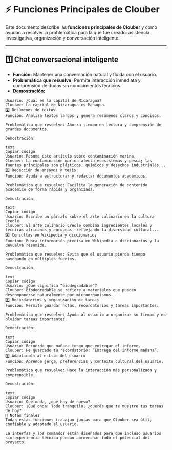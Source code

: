 # ⚡ Funciones Principales de Clouber

Este documento describe las **funciones principales de Clouber** y cómo ayudan a resolver la problemática para la que fue creado: asistencia investigativa, organización y conversación inteligente.

---

## 1️⃣ Chat conversacional inteligente
- **Función:** Mantener una conversación natural y fluida con el usuario.
- **Problemática que resuelve:** Permite interacción inmediata y comprensión de dudas sin conocimientos técnicos.
- **Demostración:**
```text
Usuario: ¿Cuál es la capital de Nicaragua?
Clouber: La capital de Nicaragua es Managua.
2️⃣ Resúmenes de textos
Función: Analiza textos largos y genera resúmenes claros y concisos.

Problemática que resuelve: Ahorra tiempo en lectura y comprensión de grandes documentos.

Demostración:

text
Copiar código
Usuario: Resume este artículo sobre contaminación marina.
Clouber: La contaminación marina afecta ecosistemas y pesca; las fuentes principales son plásticos, químicos y desechos industriales...
3️⃣ Redacción de ensayos y tesis
Función: Ayuda a estructurar y redactar documentos académicos.

Problemática que resuelve: Facilita la generación de contenido académico de forma rápida y organizada.

Demostración:

text
Copiar código
Usuario: Escribe un párrafo sobre el arte culinario en la cultura Creole.
Clouber: El arte culinario Creole combina ingredientes locales y técnicas africanas y europeas, reflejando la diversidad cultural...
4️⃣ Consultas en Wikipedia y diccionarios
Función: Busca información precisa en Wikipedia o diccionarios y la devuelve resumida.

Problemática que resuelve: Evita que el usuario pierda tiempo navegando en múltiples fuentes.

Demostración:

text
Copiar código
Usuario: ¿Qué significa “biodegradable”?
Clouber: Biodegradable se refiere a materiales que pueden descomponerse naturalmente por microorganismos.
5️⃣ Recordatorios y organización de tareas
Función: Permite guardar notas, recordatorios y tareas importantes.

Problemática que resuelve: Ayuda al usuario a organizar su tiempo y no olvidar tareas importantes.

Demostración:

text
Copiar código
Usuario: Recuerda que mañana tengo que entregar el informe.
Clouber: He guardado tu recordatorio: “Entrega del informe mañana”.
6️⃣ Adaptación al estilo del usuario
Función: Aprende jerga, preferencias y contexto cultural del usuario.

Problemática que resuelve: Hace la interacción más personalizada y comprensible.

Demostración:

text
Copiar código
Usuario: Qué onda, ¿qué hay de nuevo?
Clouber: ¡Qué onda! Todo tranquilo, ¿querés que te muestre tus tareas de hoy?
🔹 Notas finales
Todas estas funciones trabajan juntas para que Clouber sea útil, confiable y adaptado al usuario.

La interfaz y los comandos están diseñados para que incluso usuarios sin experiencia técnica puedan aprovechar todo el potencial del proyecto.